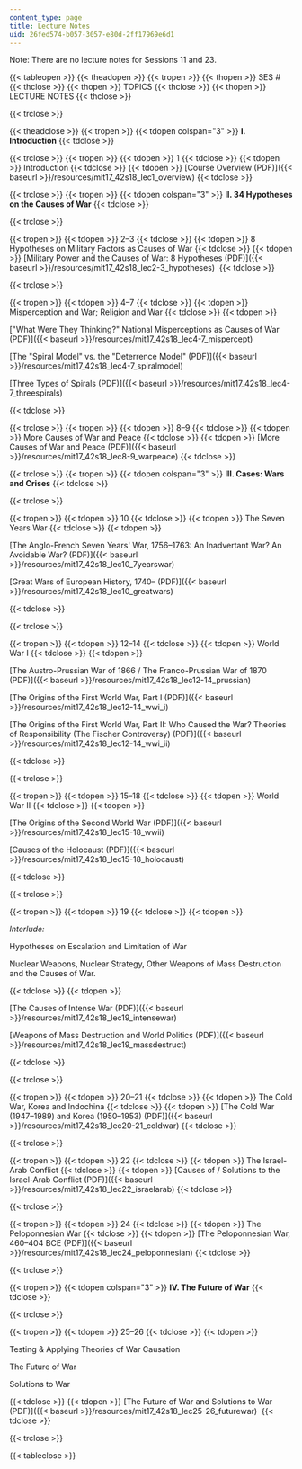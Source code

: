 ```yaml
---
content_type: page
title: Lecture Notes
uid: 26fed574-b057-3057-e80d-2ff17969e6d1
---
```


Note: There are no lecture notes for Sessions 11 and 23.

{{< tableopen >}}
{{< theadopen >}}
{{< tropen >}}
{{< thopen >}}
SES #
{{< thclose >}}
{{< thopen >}}
TOPICS
{{< thclose >}}
{{< thopen >}}
LECTURE NOTES
{{< thclose >}}

{{< trclose >}}

{{< theadclose >}}
{{< tropen >}}
{{< tdopen colspan="3" >}}
**I. Introduction**
{{< tdclose >}}

{{< trclose >}}
{{< tropen >}}
{{< tdopen >}}
1
{{< tdclose >}}
{{< tdopen >}}
Introduction
{{< tdclose >}}
{{< tdopen >}}
[Course Overview (PDF)]({{< baseurl >}}/resources/mit17_42s18_lec1_overview)
{{< tdclose >}}

{{< trclose >}}
{{< tropen >}}
{{< tdopen colspan="3" >}}
**II. 34 Hypotheses on the Causes of War**
{{< tdclose >}}

{{< trclose >}}

{{< tropen >}}
{{< tdopen >}}
2–3
{{< tdclose >}}
{{< tdopen >}}
8 Hypotheses on Military Factors as Causes of War
{{< tdclose >}}
{{< tdopen >}}
[Military Power and the Causes of War: 8 Hypotheses (PDF)]({{< baseurl >}}/resources/mit17_42s18_lec2-3_hypotheses) 
{{< tdclose >}}

{{< trclose >}}

{{< tropen >}}
{{< tdopen >}}
4–7
{{< tdclose >}}
{{< tdopen >}}
Misperception and War; Religion and War
{{< tdclose >}}
{{< tdopen >}}


["What Were They Thinking?" National Misperceptions as Causes of War (PDF)]({{< baseurl >}}/resources/mit17_42s18_lec4-7_mispercept)

[The "Spiral Model" vs. the "Deterrence Model" (PDF)]({{< baseurl >}}/resources/mit17_42s18_lec4-7_spiralmodel)

[Three Types of Spirals (PDF)]({{< baseurl >}}/resources/mit17_42s18_lec4-7_threespirals)


{{< tdclose >}}

{{< trclose >}}
{{< tropen >}}
{{< tdopen >}}
8–9
{{< tdclose >}}
{{< tdopen >}}
More Causes of War and Peace
{{< tdclose >}}
{{< tdopen >}}
[More Causes of War and Peace (PDF)]({{< baseurl >}}/resources/mit17_42s18_lec8-9_warpeace)
{{< tdclose >}}

{{< trclose >}}
{{< tropen >}}
{{< tdopen colspan="3" >}}
**III. Cases: Wars and Crises**
{{< tdclose >}}

{{< trclose >}}

{{< tropen >}}
{{< tdopen >}}
10
{{< tdclose >}}
{{< tdopen >}}
The Seven Years War
{{< tdclose >}}
{{< tdopen >}}


 [The Anglo-French Seven Years' War, 1756–1763: An Inadvertant War? An Avoidable War? (PDF)]({{< baseurl >}}/resources/mit17_42s18_lec10_7yearswar)

[Great Wars of European History, 1740– (PDF)]({{< baseurl >}}/resources/mit17_42s18_lec10_greatwars)


{{< tdclose >}}

{{< trclose >}}

{{< tropen >}}
{{< tdopen >}}
12–14
{{< tdclose >}}
{{< tdopen >}}
World War I
{{< tdclose >}}
{{< tdopen >}}


[The Austro-Prussian War of 1866 / The Franco-Prussian War of 1870 (PDF)]({{< baseurl >}}/resources/mit17_42s18_lec12-14_prussian)

[The Origins of the First World War, Part I (PDF)]({{< baseurl >}}/resources/mit17_42s18_lec12-14_wwi_i)

[The Origins of the First World War, Part II: Who Caused the War? Theories of Responsibility (The Fischer Controversy) (PDF)]({{< baseurl >}}/resources/mit17_42s18_lec12-14_wwi_ii)


{{< tdclose >}}

{{< trclose >}}

{{< tropen >}}
{{< tdopen >}}
15–18
{{< tdclose >}}
{{< tdopen >}}
World War II
{{< tdclose >}}
{{< tdopen >}}


[The Origins of the Second World War (PDF)]({{< baseurl >}}/resources/mit17_42s18_lec15-18_wwii)

[Causes of the Holocaust (PDF)]({{< baseurl >}}/resources/mit17_42s18_lec15-18_holocaust)


{{< tdclose >}}

{{< trclose >}}

{{< tropen >}}
{{< tdopen >}}
19
{{< tdclose >}}
{{< tdopen >}}


_Interlude:_

Hypotheses on Escalation and Limitation of War

Nuclear Weapons, Nuclear Strategy, Other Weapons of Mass Destruction and the Causes of War.


{{< tdclose >}}
{{< tdopen >}}


[The Causes of Intense War (PDF)]({{< baseurl >}}/resources/mit17_42s18_lec19_intensewar)

[Weapons of Mass Destruction and World Politics (PDF)]({{< baseurl >}}/resources/mit17_42s18_lec19_massdestruct) 


{{< tdclose >}}

{{< trclose >}}

{{< tropen >}}
{{< tdopen >}}
20–21
{{< tdclose >}}
{{< tdopen >}}
The Cold War, Korea and Indochina
{{< tdclose >}}
{{< tdopen >}}
[The Cold War (1947–1989) and Korea (1950–1953) (PDF)]({{< baseurl >}}/resources/mit17_42s18_lec20-21_coldwar)
{{< tdclose >}}

{{< trclose >}}

{{< tropen >}}
{{< tdopen >}}
22
{{< tdclose >}}
{{< tdopen >}}
The Israel-Arab Conflict
{{< tdclose >}}
{{< tdopen >}}
[Causes of / Solutions to the Israel-Arab Conflict (PDF)]({{< baseurl >}}/resources/mit17_42s18_lec22_israelarab)﻿
{{< tdclose >}}

{{< trclose >}}

{{< tropen >}}
{{< tdopen >}}
24
{{< tdclose >}}
{{< tdopen >}}
The Peloponnesian War
{{< tdclose >}}
{{< tdopen >}}
[The Peloponnesian War, 460–404 BCE (PDF)]({{< baseurl >}}/resources/mit17_42s18_lec24_peloponnesian)
{{< tdclose >}}

{{< trclose >}}

{{< tropen >}}
{{< tdopen colspan="3" >}}
**IV. The Future of War**
{{< tdclose >}}

{{< trclose >}}

{{< tropen >}}
{{< tdopen >}}
25–26
{{< tdclose >}}
{{< tdopen >}}


Testing & Applying Theories of War Causation

The Future of War

Solutions to War


{{< tdclose >}}
{{< tdopen >}}
[The Future of War and Solutions to War (PDF)]({{< baseurl >}}/resources/mit17_42s18_lec25-26_futurewar) 
{{< tdclose >}}

{{< trclose >}}


{{< tableclose >}}